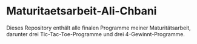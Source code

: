 # Maturitaetsarbeit-Ali-Chbani
Dieses Repository enthält alle finalen Programme meiner Maturitätsarbeit, darunter drei Tic-Tac-Toe-Programme und drei 4-Gewinnt-Programme.
